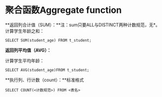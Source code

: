 # 聚合函数Aggregate function



**返回列合计值（SUM）：**注：sum只要ALL与DISTINCT两种计数规范，无\*。计算学生年龄之和：

```text
SELECT SUM(student_age) FROM t_student;
```

**返回列平均值（AVG）：**

计算学生平均年龄：

```text
SELECT AVG(student_age)FROM t_student;
```



**执行列、行计数（count）：**标准格式

```text
SELECT COUNT(<计数规范>) FROM <表名>
```

